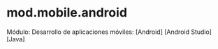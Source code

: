 # mod.mobile.android
Módulo: Desarrollo de aplicaciones móviles: [Android] [Android Studio] [Java] 

